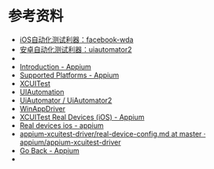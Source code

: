 # 参考资料

* [iOS自动化测试利器：facebook-wda](https://book.crifan.com/books/ios_automation_facebook_wda/website/)
* [安卓自动化测试利器：uiautomator2](https://book.crifan.com/books/android_automation_uiautomator2/website/)
* 
* [Introduction - Appium](http://appium.io/docs/en/about-appium/intro/)
* [Supported Platforms - Appium](http://appium.io/docs/en/about-appium/platform-support/index.html)
* [XCUITest](https://developer.apple.com/reference/xctest)
* [UIAutomation](https://web.archive.org/web/20160904214108/https://developer.apple.com/library/ios/documentation/DeveloperTools/Reference/UIAutomationRef/)
* [UiAutomator / UiAutomator2](https://developer.android.com/training/testing/ui-automator)
* [WinAppDriver](http://github.com/microsoft/winappdriver)
* [XCUITest Real Devices (iOS) - Appium](https://appium.io/docs/en/drivers/ios-xcuitest-real-devices/)
* [Real devices ios - appium](https://appium.readthedocs.io/en/latest/cn/appium-setup/real-devices-ios/)
* [appium-xcuitest-driver/real-device-config.md at master · appium/appium-xcuitest-driver](https://github.com/appium/appium-xcuitest-driver/blob/master/docs/real-device-config.md)
* [Go Back - Appium](http://appium.io/docs/en/commands/session/back/)
* 